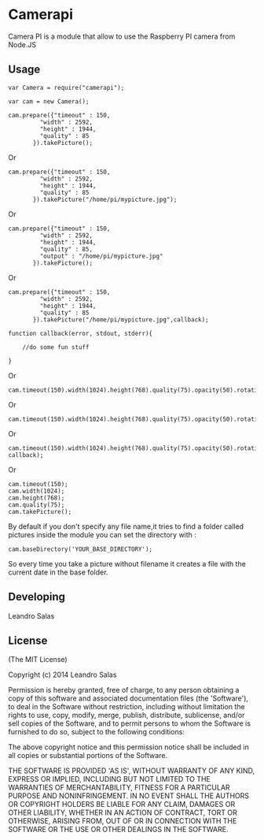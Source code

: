 
# Camerapi

Camera PI is a module that allow to use the Raspberry PI camera from Node.JS

## Usage

	var Camera = require("camerapi");

	var cam = new Camera();

	cam.prepare({"timeout" : 150, 
			 "width" : 2592,
			 "height" : 1944,
			 "quality" : 85
		   }).takePicture();

Or

	cam.prepare({"timeout" : 150, 
			 "width" : 2592,
			 "height" : 1944,
			 "quality" : 85
		   }).takePicture("/home/pi/mypicture.jpg");


Or 

	cam.prepare({"timeout" : 150, 
			 "width" : 2592,
			 "height" : 1944,
			 "quality" : 85,
			 "output" : "/home/pi/mypicture.jpg"
		   }).takePicture();


Or


	cam.prepare({"timeout" : 150, 
			 "width" : 2592,
			 "height" : 1944,
			 "quality" : 85
		   }).takePicture("/home/pi/mypicture.jpg",callback);
		   
	function callback(error, stdout, stderr){
	
		//do some fun stuff
	
	}
		 
Or		 
		   
	cam.timeout(150).width(1024).height(768).quality(75).opacity(50).rotation(180).takePicture();

Or


	cam.timeout(150).width(1024).height(768).quality(75).opacity(50).rotation(180).takePicture("/home/pi/mypicture.jpg");

Or

	cam.timeout(150).width(1024).height(768).quality(75).opacity(50).rotation(180).takePicture("/home/pi/mypicture.jpg", callback);

Or

	cam.timeout(150);
	cam.width(1024);
	cam.height(768);
	cam.quality(75);
	cam.takePicture();

By default if you don't specify any file name,it tries to find a folder called pictures inside the module
you can set the directory with : 

	cam.baseDirectory('YOUR_BASE_DIRECTORY');

So every time you take a picture without filename it creates a file with the current date in the base folder.
  

## Developing

Leandro Salas 

## License

(The MIT License)

Copyright (c) 2014 Leandro Salas

Permission is hereby granted, free of charge, to any person obtaining a copy of this software and associated documentation files (the 'Software'), to deal in the Software without restriction, including without limitation the rights to use, copy, modify, merge, publish, distribute, sublicense, and/or sell copies of the Software, and to permit persons to whom the Software is furnished to do so, subject to the following conditions:

The above copyright notice and this permission notice shall be included in all copies or substantial portions of the Software.

THE SOFTWARE IS PROVIDED 'AS IS', WITHOUT WARRANTY OF ANY KIND, EXPRESS OR IMPLIED, INCLUDING BUT NOT LIMITED TO THE WARRANTIES OF MERCHANTABILITY, FITNESS FOR A PARTICULAR PURPOSE AND NONINFRINGEMENT. IN NO EVENT SHALL THE AUTHORS OR COPYRIGHT HOLDERS BE LIABLE FOR ANY CLAIM, DAMAGES OR OTHER LIABILITY, WHETHER IN AN ACTION OF CONTRACT, TORT OR OTHERWISE, ARISING FROM, OUT OF OR IN CONNECTION WITH THE SOFTWARE OR THE USE OR OTHER DEALINGS IN THE SOFTWARE.
